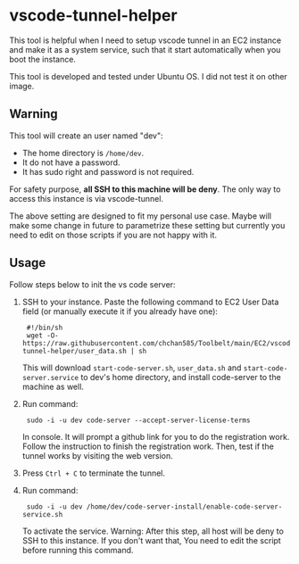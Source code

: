 # vscode-tunnel-helper

This tool is helpful when I need to setup vscode tunnel in an EC2 instance and make it as a system service, such that it start automatically when you boot the instance.

This tool is developed and tested under Ubuntu OS. I did not test it on other image.

## Warning

This tool will create an user named "dev":

- The home directory is `/home/dev`.
- It do not have a password.
- It has sudo right and password is not required.

For safety purpose, **all SSH to this machine will be deny**. The only way to access this instance is via vscode-tunnel.

The above setting are designed to fit my personal use case. Maybe will make some change in future to parametrize these setting but currently you need to edit on those scripts if you are not happy with it.

## Usage

Follow steps below to init the vs code server:

1. SSH to your instance. Paste the following command to EC2 User Data field (or manually execute it if you already have one):

        #!/bin/sh
        wget -O- https://raw.githubusercontent.com/chchan585/Toolbelt/main/EC2/vscode-tunnel-helper/user_data.sh | sh

    This will download `start-code-server.sh`, `user_data.sh` and `start-code-server.service` to dev's home directory, and install code-server to the machine as well.

2. Run command:

        sudo -i -u dev code-server --accept-server-license-terms 

    In console. It will prompt a github link for you to do the registration work. Follow the instruction to finish the registration work. Then, test if the tunnel works by visiting the web version.

3. Press `Ctrl + C` to terminate the tunnel.

4. Run command:

        sudo -i -u dev /home/dev/code-server-install/enable-code-server-service.sh

    To activate the service. Warning: After this step, all host will be deny to SSH to this instance. If you don't want that, You need to edit the script before running this command.
